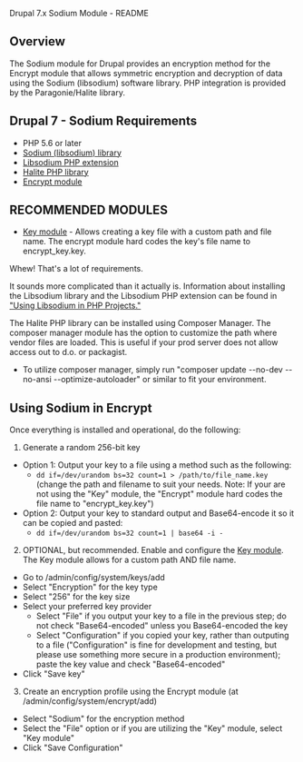 Drupal 7.x Sodium Module - README

## Overview

The Sodium module for Drupal provides an encryption method for the Encrypt
module that allows symmetric encryption and decryption of data using the
Sodium (libsodium) software library. PHP integration is provided by the
Paragonie/Halite library.

## Drupal 7 - Sodium Requirements

* PHP 5.6 or later
* [Sodium (libsodium) library](https://github.com/jedisct1/libsodium)
* [Libsodium PHP extension](https://github.com/jedisct1/libsodium-php)
* [Halite PHP library](https://github.com/paragonie/halite)
* [Encrypt module](https://www.drupal.org/project/encrypt)

## RECOMMENDED MODULES
* [Key module](https://www.drupal.org/project/key) - Allows creating a key file with a custom path and file name. The encrypt module hard codes the key's file name to encrypt_key.key.

Whew! That's a lot of requirements.

It sounds more complicated than it actually is. Information about installing
the Libsodium library and the Libsodium PHP extension can be found in
["Using Libsodium in PHP Projects."](https://paragonie.com/book/pecl-libsodium)

The Halite PHP library can be installed using Composer Manager. The composer manager module has the option to customize the path where vendor files are loaded. This is useful if your prod server does not allow access out to d.o. or packagist.
  * To utilize composer manager, simply run "composer update --no-dev --no-ansi --optimize-autoloader" or similar to fit your environment.

## Using Sodium in Encrypt

Once everything is installed and operational, do the following:

1. Generate a random 256-bit key
  * Option 1: Output your key to a file using a method such as the following:
    * `dd if=/dev/urandom bs=32 count=1 > /path/to/file_name.key`
        (change the path and filename to suit your needs. Note: If your are not using the "Key" module, the "Encrypt" module hard codes the file name to "encrypt_key.key")
  * Option 2: Output your key to standard output and Base64-encode it so it
     can be copied and pasted:
    * `dd if=/dev/urandom bs=32 count=1 | base64 -i -`

2. OPTIONAL, but recommended. Enable and configure the [Key module](https://www.drupal.org/project/key). The Key module allows for a custom path AND file name.
  * Go to /admin/config/system/keys/add
  * Select "Encryption" for the key type
  * Select "256" for the key size
  * Select your preferred key provider
    * Select "File" if you output your key to a file in the previous step;
  do not check "Base64-encoded" unless you Base64-encoded the key
    * Select "Configuration" if you copied your key, rather than outputing to a file ("Configuration" is fine for development and testing, but please use something more secure in a production environment); paste the key value and check "Base64-encoded"
  * Click "Save key"

3. Create an encryption profile using the Encrypt module (at
   /admin/config/system/encrypt/add)
  * Select "Sodium" for the encryption method
  * Select the "File" option or if you are utilizing the "Key" module, select "Key module"
  * Click "Save Configuration"

